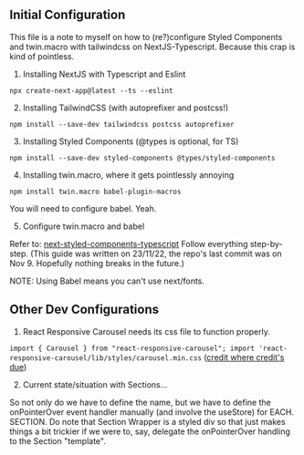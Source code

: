 ## Initial Configuration

This file is a note to myself on how to (re?)configure Styled Components and twin.macro with tailwindcss on NextJS-Typescript. Because this crap is kind of pointless.

1. Installing NextJS with Typescript and Eslint

`npx create-next-app@latest --ts --eslint`

2. Installing TailwindCSS (with autoprefixer and postcss!)

`npm install --save-dev tailwindcss postcss autoprefixer`

3. Installing Styled Components (@types is optional, for TS)

`npm install --save-dev styled-components @types/styled-components`

4. Installing twin.macro, where it gets pointlessly annoying

`npm install twin.macro babel-plugin-macros`

You will need to configure babel. Yeah.

5. Configure twin.macro and babel

Refer to: [next-styled-components-typescript](https://github.com/ben-rogerson/twin.examples/tree/master/next-styled-components-typescript#readme)
Follow everything step-by-step. (This guide was written on 23/11/22, the repo's last commit was on Nov 9. Hopefully nothing breaks in the future.)

NOTE: Using Babel means you can't use next/fonts.

## Other Dev Configurations

1. React Responsive Carousel needs its css file to function properly.

`import { Carousel } from "react-responsive-carousel"; import 'react-responsive-carousel/lib/styles/carousel.min.css`
([credit where credit's due](https://stackoverflow.com/questions/66554854/react-responsive-carousel-is-not-displaying-properly))

2. Current state/situation with Sections...

So not only do we have to define the name, but we have to define the onPointerOver event handler manually (and involve the useStore) for EACH. SECTION. Do note that Section Wrapper is a styled div so that just makes things a bit trickier if we were to, say, delegate the onPointerOver handling to the Section "template".